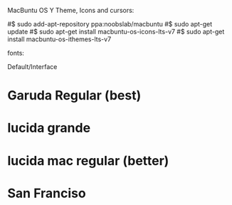 MacBuntu OS Y Theme, Icons and cursors:

#$ sudo add-apt-repository ppa:noobslab/macbuntu
#$ sudo apt-get update
#$ sudo apt-get install macbuntu-os-icons-lts-v7
#$ sudo apt-get install macbuntu-os-ithemes-lts-v7

fonts:

Default/Interface
# Garuda Regular (best)
# lucida grande
# lucida mac regular (better)
# San Franciso
